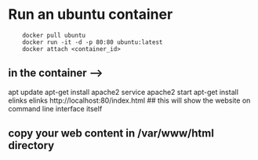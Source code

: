 # Run an ubuntu container

        docker pull ubuntu
        docker run -it -d -p 80:80 ubuntu:latest
        docker attach <container_id>

## in the container -->
apt update
apt-get install apache2
service apache2 start
apt-get install elinks
elinks http://localhost:80/index.html   ## this will show the website on command line interface itself

## copy your web content in /var/www/html directory

